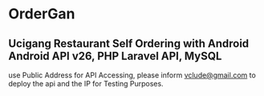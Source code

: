 # OrderGan
Ucigang Restaurant Self Ordering with Android
Android API v26, PHP Laravel API, MySQL
-----------------------------------------------------
use Public Address for API Accessing, 
please inform vclude@gmail.com to deploy the api and the IP
for Testing Purposes.
